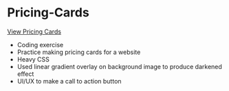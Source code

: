 # Pricing-Cards

[View Pricing Cards](https://brixsta.github.io/Pricing-Cards/)

- Coding exercise
- Practice making pricing cards for a website
- Heavy CSS
- Used linear gradient overlay on background image to produce darkened effect
- UI/UX to make a call to action button

